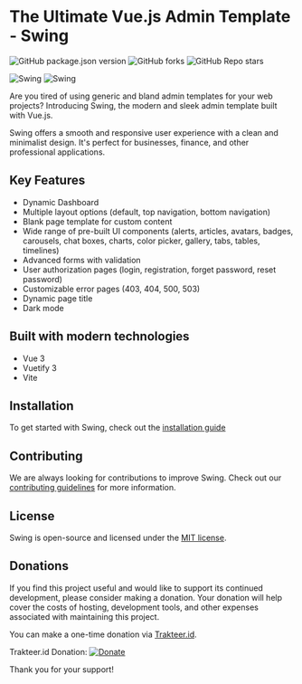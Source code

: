 # The Ultimate Vue.js Admin Template - Swing
![GitHub package.json version](https://img.shields.io/github/package-json/v/aliftech/swing)
![GitHub forks](https://img.shields.io/github/forks/aliftech/swing?style=social)
![GitHub Repo stars](https://img.shields.io/github/stars/aliftech/swing?style=social)


![Swing](https://github.com/aliftech/swing/blob/master/src/assets/screen_shoot/Screenshot_1.png)
![Swing](https://github.com/aliftech/swing/blob/master/src/assets/screen_shoot/Screenshot_dark_mode.png)

Are you tired of using generic and bland admin templates for your web projects? Introducing Swing, the modern and sleek admin template built with Vue.js.

Swing offers a smooth and responsive user experience with a clean and minimalist design. It's perfect for businesses, finance, and other professional applications.

## Key Features
- Dynamic Dashboard
- Multiple layout options (default, top navigation, bottom navigation)
- Blank page template for custom content
- Wide range of pre-built UI components (alerts, articles, avatars, badges, carousels, chat boxes, charts, color picker, gallery, tabs, tables, timelines)
- Advanced forms with validation
- User authorization pages (login, registration, forget password, reset password)
- Customizable error pages (403, 404, 500, 503)
- Dynamic page title
- Dark mode

## Built with modern technologies
- Vue 3
- Vuetify 3
- Vite

## Installation

To get started with Swing, check out the [installation guide](https://github.com/aliftech/swing/blob/master/READMEVUE.md)

## Contributing
We are always looking for contributions to improve Swing. Check out our [contributing guidelines](https://github.com/aliftech/swing/blob/master/CONTRIBUTING.md) for more information.

## License
Swing is open-source and licensed under the [MIT license](./LICENSE).

## Donations

If you find this project useful and would like to support its continued development, please consider making a donation. Your donation will help cover the costs of hosting, development tools, and other expenses associated with maintaining this project.

You can make a one-time donation via [Trakteer.id](https://trakteer.id). 

Trakteer.id Donation: [![Donate](https://trakteer.id/images/mix/navbar-logo-2.png)](https://trakteer.id/wahyu%20krisna%20aji/link)

Thank you for your support!
